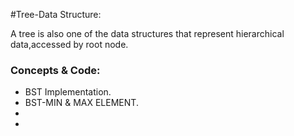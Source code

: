 #Tree-Data Structure:
<p>A tree is also one of the data structures that represent hierarchical data,accessed by root node.</p>
<h3>Concepts & Code:</h3>
<ul>
  <li>BST Implementation.</li>
  <li>BST-MIN & MAX ELEMENT.  </li>
  <li></li>
  <li></li>
</ul>  

